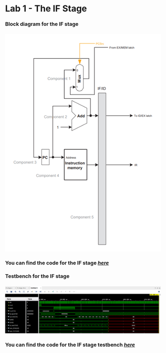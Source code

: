 # Lab 1 - The IF Stage

### Block diagram for the IF stage
### ![Block diagram](https://github.com/fctanglao/ComputerArchitectureLabs/blob/main/Lab%201/if%20stage%20block%20diagram.png)
### You can find the code for the IF stage [*here*](https://github.com/fctanglao/ComputerArchitectureLabs/blob/main/Lab%201/if_stage.v)

### Testbench for the IF stage
### ![Testbench](https://github.com/fctanglao/ComputerArchitectureLabs/blob/main/Lab%201/if%20stage%20testbench.png)
### You can find the code for the IF stage testbench [*here*](https://github.com/fctanglao/ComputerArchitectureLabs/blob/main/Lab%201/if_stage_tb.v)
